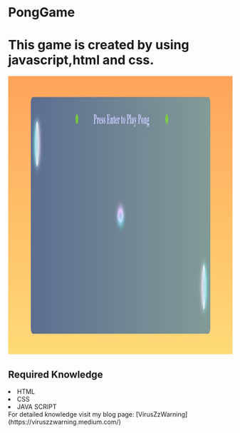 # PongGame
<H1>This game is created by using javascript,html and css.</H1>
 <img src="ponggame.jpg" alt="First View of Pong Game" width="1364" height="624"> 
 
 <H2>Required Knowledge</H2>
 <li>HTML<br><li>CSS<br><li>JAVA SCRIPT
 
 <br>
 For detailed knowledge visit my blog page: [VirusZzWarning](https://viruszzwarning.medium.com/)
 
